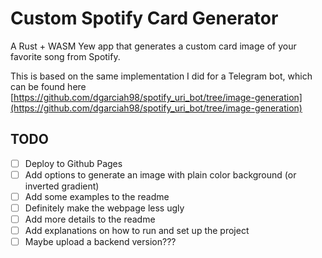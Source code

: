 # Custom Spotify Card Generator

A Rust + WASM Yew app that generates a custom card image of your favorite song from Spotify.

This is based on the same implementation I did for a Telegram bot, which can be found here [https://github.com/dgarciah98/spotify_uri_bot/tree/image-generation](https://github.com/dgarciah98/spotify_uri_bot/tree/image-generation)

## TODO

- [ ] Deploy to Github Pages
- [ ] Add options to generate an image with plain color background (or inverted gradient)
- [ ] Add some examples to the readme
- [ ] Definitely make the webpage less ugly
- [ ] Add more details to the readme
- [ ] Add explanations on how to run and set up the project
- [ ] Maybe upload a backend version???
